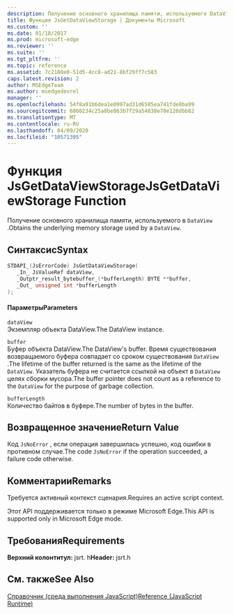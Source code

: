 ```yaml
---
description: Получение основного хранилища памяти, используемого DataView.
title: Функция JsGetDataViewStorage | Документы Microsoft
ms.custom: ''
ms.date: 01/18/2017
ms.prod: microsoft-edge
ms.reviewer: ''
ms.suite: ''
ms.tgt_pltfrm: ''
ms.topic: reference
ms.assetid: 7c2180e0-51d5-4cc8-ad21-8bf29ff7c583
caps.latest.revision: 2
author: MSEdgeTeam
ms.author: msedgedevrel
manager: ''
ms.openlocfilehash: 54f8a91b6dea1e0997ad31d6585ea741fde8ba99
ms.sourcegitcommit: 6860234c25a8be863b7f29a54838e78e120dbb62
ms.translationtype: MT
ms.contentlocale: ru-RU
ms.lasthandoff: 04/09/2020
ms.locfileid: "10571395"
---
```

# <span data-ttu-id="6b04f-103">Функция JsGetDataViewStorage</span><span class="sxs-lookup"><span data-stu-id="6b04f-103">JsGetDataViewStorage Function</span></span>
<span data-ttu-id="6b04f-104">Получение основного хранилища памяти, используемого в `DataView` .</span><span class="sxs-lookup"><span data-stu-id="6b04f-104">Obtains the underlying memory storage used by a `DataView`.</span></span>  
  
## <span data-ttu-id="6b04f-105">Синтаксис</span><span class="sxs-lookup"><span data-stu-id="6b04f-105">Syntax</span></span>  
  
```cpp  
STDAPI_(JsErrorCode) JsGetDataViewStorage(  
   _In_ JsValueRef dataView,  
   _Outptr_result_bytebuffer_(*bufferLength) BYTE **buffer,  
   _Out_ unsigned int *bufferLength  
);  
```  
  
#### <span data-ttu-id="6b04f-106">Параметры</span><span class="sxs-lookup"><span data-stu-id="6b04f-106">Parameters</span></span>  
 `dataView`  
 <span data-ttu-id="6b04f-107">Экземпляр объекта DataView.</span><span class="sxs-lookup"><span data-stu-id="6b04f-107">The DataView instance.</span></span>  
  
 `buffer`  
 <span data-ttu-id="6b04f-108">Буфер объекта DataView.</span><span class="sxs-lookup"><span data-stu-id="6b04f-108">The DataView's buffer.</span></span> <span data-ttu-id="6b04f-109">Время существования возвращаемого буфера совпадает со сроком существования `DataView` .</span><span class="sxs-lookup"><span data-stu-id="6b04f-109">The lifetime of the buffer returned is the same as the lifetime of the `DataView`.</span></span> <span data-ttu-id="6b04f-110">Указатель буфера не считается ссылкой на объект в `DataView` целях сборки мусора.</span><span class="sxs-lookup"><span data-stu-id="6b04f-110">The buffer pointer does not count as a reference to the `DataView` for the purpose of garbage collection.</span></span>  
  
 `bufferLength`  
 <span data-ttu-id="6b04f-111">Количество байтов в буфере.</span><span class="sxs-lookup"><span data-stu-id="6b04f-111">The number of bytes in the buffer.</span></span>  
  
## <span data-ttu-id="6b04f-112">Возвращенное значение</span><span class="sxs-lookup"><span data-stu-id="6b04f-112">Return Value</span></span>  
 <span data-ttu-id="6b04f-113">Код `JsNoError` , если операция завершилась успешно, код ошибки в противном случае.</span><span class="sxs-lookup"><span data-stu-id="6b04f-113">The code `JsNoError` if the operation succeeded, a failure code otherwise.</span></span>  
  
## <span data-ttu-id="6b04f-114">Комментарии</span><span class="sxs-lookup"><span data-stu-id="6b04f-114">Remarks</span></span>  
 <span data-ttu-id="6b04f-115">Требуется активный контекст сценария.</span><span class="sxs-lookup"><span data-stu-id="6b04f-115">Requires an active script context.</span></span>  
  
 <span data-ttu-id="6b04f-116">Этот API поддерживается только в режиме Microsoft Edge.</span><span class="sxs-lookup"><span data-stu-id="6b04f-116">This API is supported only in Microsoft Edge mode.</span></span>  
  
## <span data-ttu-id="6b04f-117">Требования</span><span class="sxs-lookup"><span data-stu-id="6b04f-117">Requirements</span></span>  
 <span data-ttu-id="6b04f-118">**Верхний колонтитул:** jsrt. h</span><span class="sxs-lookup"><span data-stu-id="6b04f-118">**Header:** jsrt.h</span></span>  
  
## <span data-ttu-id="6b04f-119">См. также</span><span class="sxs-lookup"><span data-stu-id="6b04f-119">See Also</span></span>  
 [<span data-ttu-id="6b04f-120">Справочник (среда выполнения JavaScript)</span><span class="sxs-lookup"><span data-stu-id="6b04f-120">Reference (JavaScript Runtime)</span></span>](../chakra-hosting/reference-javascript-runtime.md)